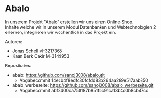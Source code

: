 # Abalo 

In unserem Projekt "Abalo" erstellen wir uns einen Online-Shop.<br>Inhalte welche wir in unserem Modul Datenbanken und Webtechnologien 2 erlernen, integrieren wir wöchentlich in das Projekt ein.

Autoren:
- Jonas Schell M-3217365
- Kaan Berk Cakir M-3149953

Repositories:
- abalo: https://github.com/sanoj3008/abalo.git
    - Abgabecommit 14ecb4f8edfc80fcfdd83b264aa289e517aab850
- abalo_werbeseite: https://github.com/sanoj3008/abalo_werbeseite.git
    - Abgabecommit abf3400ca750187b851fbc91ca13b4c0b8cb47cc
